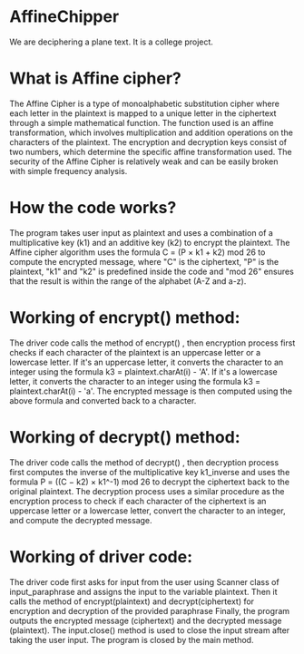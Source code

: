 # **AffineChipper**
We are deciphering a plane text.
It is a college project.

# **What is Affine cipher?**

The Affine Cipher is a type of monoalphabetic substitution cipher where each letter in the plaintext is mapped to a unique letter in the ciphertext through a simple mathematical function. The function used is an affine transformation, which involves multiplication and addition operations on the characters of the plaintext. The encryption and decryption keys consist of two numbers, which determine the specific affine transformation used. The security of the Affine Cipher is relatively weak and can be easily broken with simple frequency analysis.

# **How the code works**?

The program takes user input as plaintext and uses a combination of a multiplicative key (k1) and an additive key (k2) to encrypt the plaintext. The Affine cipher algorithm uses the formula C = (P × k1 + k2) mod 26 to compute the encrypted message, where "C" is the ciphertext, "P" is the plaintext, "k1" and "k2" is predefined inside the code and "mod 26" ensures that the result is within the range of the alphabet (A-Z and a-z).

# **Working of encrypt() method:**

The driver code calls the method of encrypt() , then encryption process first checks if each character of the plaintext is an uppercase letter or a lowercase letter. If it's an uppercase letter, it converts the character to an integer using the formula k3 = plaintext.charAt(i) - 'A'. If it's a lowercase letter, it converts the character to an integer using the formula k3 = plaintext.charAt(i) - 'a'. The encrypted message is then computed using the above formula and converted back to a character.

# **Working of decrypt() method:**

The driver code calls the method of decrypt() , then decryption process first computes the inverse of the multiplicative key k1_inverse and uses the formula P = ((C − k2) × k1^-1) mod 26 to decrypt the ciphertext back to the original plaintext. The decryption process uses a similar procedure as the encryption process to check if each character of the ciphertext is an uppercase letter or a lowercase letter, convert the character to an integer, and compute the decrypted message.

# **Working of driver code:**

The driver code first asks for input from the user using Scanner class of input_paraphrase and assigns the input to the variable plaintext. Then it calls the method of encrypt(plaintext) and decrypt(ciphertext) for encryption and decryption of the provided paraphrase Finally, the program outputs the encrypted message (ciphertext) and the decrypted message (plaintext). The input.close() method is used to close the input stream after taking the user input. The program is closed by the main method.
